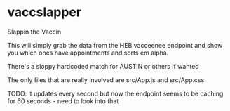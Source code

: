 # vaccslapper
Slappin the Vaccin


This will simply grab the data from the HEB vacceenee endpoint and show you which ones have appointments and sorts em alpha.

There's a sloppy hardcoded match for AUSTIN or others if wanted

The only files that are really involved are src/App.js  and src/App.css

TODO: it updates every second but now the endpoint seems to be caching for 60 seconds - need to look into that
